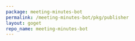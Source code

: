 ```yaml
---
package: meeting-minutes-bot
permalink: /meeting-minutes-bot/pkg/publisher
layout: goget
repo_name: meeting-minutes-bot
---
```

